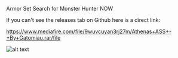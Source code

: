 Armor Set Search for Monster Hunter NOW

If you can't see the releases tab on Github here is a direct link:

https://www.mediafire.com/file/9wuvcuyan3rj27m/Athenas+ASS+-+By+Gatomiau.rar/file

![alt text](https://i.imgur.com/gwD88Jm.png)
